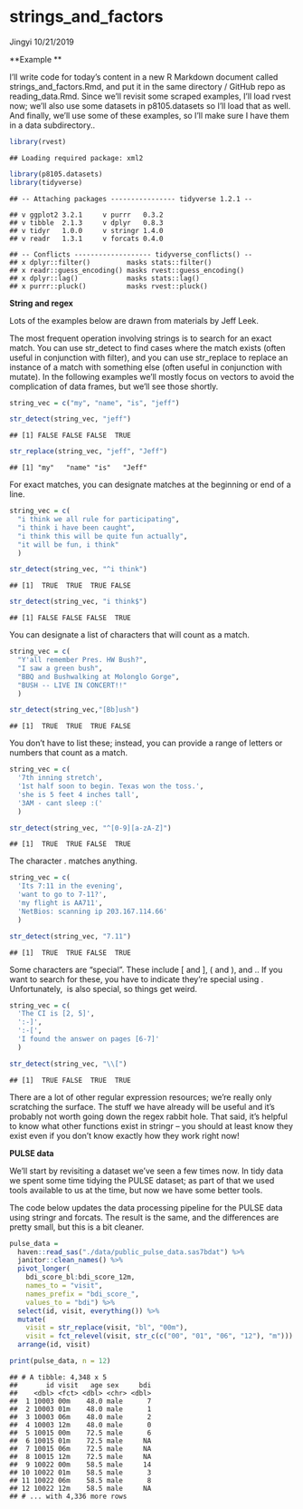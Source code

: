 strings\_and\_factors
================
Jingyi
10/21/2019

**Example **

I’ll write code for today’s content in a new R Markdown document called
strings\_and\_factors.Rmd, and put it in the same directory / GitHub
repo as reading\_data.Rmd. Since we’ll revisit some scraped examples,
I’ll load rvest now; we’ll also use some datasets in p8105.datasets so
I’ll load that as well. And finally, we’ll use some of these examples,
so I’ll make sure I have them in a data subdirectory..

``` r
library(rvest)
```

    ## Loading required package: xml2

``` r
library(p8105.datasets)
library(tidyverse)
```

    ## -- Attaching packages ---------------- tidyverse 1.2.1 --

    ## v ggplot2 3.2.1     v purrr   0.3.2
    ## v tibble  2.1.3     v dplyr   0.8.3
    ## v tidyr   1.0.0     v stringr 1.4.0
    ## v readr   1.3.1     v forcats 0.4.0

    ## -- Conflicts ------------------- tidyverse_conflicts() --
    ## x dplyr::filter()         masks stats::filter()
    ## x readr::guess_encoding() masks rvest::guess_encoding()
    ## x dplyr::lag()            masks stats::lag()
    ## x purrr::pluck()          masks rvest::pluck()

**String and regex**

Lots of the examples below are drawn from materials by Jeff Leek.

The most frequent operation involving strings is to search for an exact
match. You can use str\_detect to find cases where the match exists
(often useful in conjunction with filter), and you can use str\_replace
to replace an instance of a match with something else (often useful in
conjunction with mutate). In the following examples we’ll mostly focus
on vectors to avoid the complication of data frames, but we’ll see those
shortly.

``` r
string_vec = c("my", "name", "is", "jeff")

str_detect(string_vec, "jeff")
```

    ## [1] FALSE FALSE FALSE  TRUE

``` r
str_replace(string_vec, "jeff", "Jeff")
```

    ## [1] "my"   "name" "is"   "Jeff"

For exact matches, you can designate matches at the beginning or end of
a line.

``` r
string_vec = c(
  "i think we all rule for participating",
  "i think i have been caught",
  "i think this will be quite fun actually",
  "it will be fun, i think"
  )

str_detect(string_vec, "^i think")
```

    ## [1]  TRUE  TRUE  TRUE FALSE

``` r
str_detect(string_vec, "i think$")
```

    ## [1] FALSE FALSE FALSE  TRUE

You can designate a list of characters that will count as a match.

``` r
string_vec = c(
  "Y'all remember Pres. HW Bush?",
  "I saw a green bush",
  "BBQ and Bushwalking at Molonglo Gorge",
  "BUSH -- LIVE IN CONCERT!!"
  )

str_detect(string_vec,"[Bb]ush")
```

    ## [1]  TRUE  TRUE  TRUE FALSE

You don’t have to list these; instead, you can provide a range of
letters or numbers that count as a match.

``` r
string_vec = c(
  '7th inning stretch',
  '1st half soon to begin. Texas won the toss.',
  'she is 5 feet 4 inches tall',
  '3AM - cant sleep :('
  )

str_detect(string_vec, "^[0-9][a-zA-Z]")
```

    ## [1]  TRUE  TRUE FALSE  TRUE

The character . matches anything.

``` r
string_vec = c(
  'Its 7:11 in the evening',
  'want to go to 7-11?',
  'my flight is AA711',
  'NetBios: scanning ip 203.167.114.66'
  )

str_detect(string_vec, "7.11")
```

    ## [1]  TRUE  TRUE FALSE  TRUE

Some characters are “special”. These include \[ and \], ( and ), and ..
If you want to search for these, you have to indicate they’re special
using . Unfortunately,  is also special, so things get weird.

``` r
string_vec = c(
  'The CI is [2, 5]',
  ':-]',
  ':-[',
  'I found the answer on pages [6-7]'
  )

str_detect(string_vec, "\\[")
```

    ## [1]  TRUE FALSE  TRUE  TRUE

There are a lot of other regular expression resources; we’re really only
scratching the surface. The stuff we have already will be useful and
it’s probably not worth going down the regex rabbit hole. That said,
it’s helpful to know what other functions exist in stringr – you should
at least know they exist even if you don’t know exactly how they work
right now\!

**PULSE data**

We’ll start by revisiting a dataset we’ve seen a few times now. In tidy
data we spent some time tidying the PULSE dataset; as part of that we
used tools available to us at the time, but now we have some better
tools.

The code below updates the data processing pipeline for the PULSE data
using stringr and forcats. The result is the same, and the differences
are pretty small, but this is a bit cleaner.

``` r
pulse_data = 
  haven::read_sas("./data/public_pulse_data.sas7bdat") %>%
  janitor::clean_names() %>%
  pivot_longer(
    bdi_score_bl:bdi_score_12m,
    names_to = "visit", 
    names_prefix = "bdi_score_",
    values_to = "bdi") %>%
  select(id, visit, everything()) %>%
  mutate(
    visit = str_replace(visit, "bl", "00m"),
    visit = fct_relevel(visit, str_c(c("00", "01", "06", "12"), "m"))) %>%
  arrange(id, visit)

print(pulse_data, n = 12)
```

    ## # A tibble: 4,348 x 5
    ##       id visit   age sex     bdi
    ##    <dbl> <fct> <dbl> <chr> <dbl>
    ##  1 10003 00m    48.0 male      7
    ##  2 10003 01m    48.0 male      1
    ##  3 10003 06m    48.0 male      2
    ##  4 10003 12m    48.0 male      0
    ##  5 10015 00m    72.5 male      6
    ##  6 10015 01m    72.5 male     NA
    ##  7 10015 06m    72.5 male     NA
    ##  8 10015 12m    72.5 male     NA
    ##  9 10022 00m    58.5 male     14
    ## 10 10022 01m    58.5 male      3
    ## 11 10022 06m    58.5 male      8
    ## 12 10022 12m    58.5 male     NA
    ## # ... with 4,336 more rows
